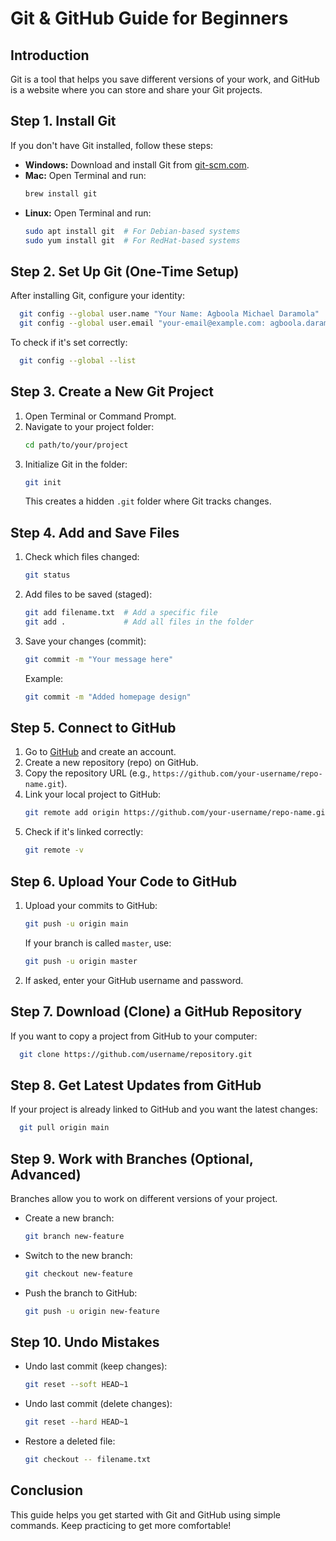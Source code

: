 # Git & GitHub Guide for Beginners

## Introduction
Git is a tool that helps you save different versions of your work, and GitHub is a website where you can store and share your Git projects.

## Step 1. Install Git

If you don't have Git installed, follow these steps:
- **Windows:** Download and install Git from [git-scm.com](https://git-scm.com/).
- **Mac:** Open Terminal and run:
  ```sh
  brew install git
  ```
- **Linux:** Open Terminal and run:
  ```sh
  sudo apt install git  # For Debian-based systems
  sudo yum install git  # For RedHat-based systems
  ```

## Step 2. Set Up Git (One-Time Setup)

After installing Git, configure your identity:
```sh
  git config --global user.name "Your Name: Agboola Michael Daramola"
  git config --global user.email "your-email@example.com: agboola.daramola.001@student.uni.lu"
```
To check if it's set correctly:
```sh
  git config --global --list
```

## Step 3. Create a New Git Project

1. Open Terminal or Command Prompt.
2. Navigate to your project folder:
   ```sh
   cd path/to/your/project
   ```
3. Initialize Git in the folder:
   ```sh
   git init
   ```
   This creates a hidden `.git` folder where Git tracks changes.

## Step 4. Add and Save Files

1. Check which files changed:
   ```sh
   git status
   ```
2. Add files to be saved (staged):
   ```sh
   git add filename.txt  # Add a specific file
   git add .             # Add all files in the folder
   ```
3. Save your changes (commit):
   ```sh
   git commit -m "Your message here"
   ```
   Example:
   ```sh
   git commit -m "Added homepage design"
   ```

## Step 5. Connect to GitHub

1. Go to [GitHub](https://github.com) and create an account.
2. Create a new repository (repo) on GitHub.
3. Copy the repository URL (e.g., `https://github.com/your-username/repo-name.git`).
4. Link your local project to GitHub:
   ```sh
   git remote add origin https://github.com/your-username/repo-name.git
   ```
5. Check if it's linked correctly:
   ```sh
   git remote -v
   ```

## Step 6. Upload Your Code to GitHub

1. Upload your commits to GitHub:
   ```sh
   git push -u origin main
   ```
   If your branch is called `master`, use:
   ```sh
   git push -u origin master
   ```
2. If asked, enter your GitHub username and password.

## Step 7. Download (Clone) a GitHub Repository

If you want to copy a project from GitHub to your computer:
```sh
  git clone https://github.com/username/repository.git
```

## Step 8. Get Latest Updates from GitHub

If your project is already linked to GitHub and you want the latest changes:
```sh
  git pull origin main
```

## Step 9. Work with Branches (Optional, Advanced)

Branches allow you to work on different versions of your project.
- Create a new branch:
  ```sh
  git branch new-feature
  ```
- Switch to the new branch:
  ```sh
  git checkout new-feature
  ```
- Push the branch to GitHub:
  ```sh
  git push -u origin new-feature
  ```

## Step 10. Undo Mistakes

- Undo last commit (keep changes):
  ```sh
  git reset --soft HEAD~1
  ```
- Undo last commit (delete changes):
  ```sh
  git reset --hard HEAD~1
  ```
- Restore a deleted file:
  ```sh
  git checkout -- filename.txt
  ```

## Conclusion
This guide helps you get started with Git and GitHub using simple commands. Keep practicing to get more comfortable!
